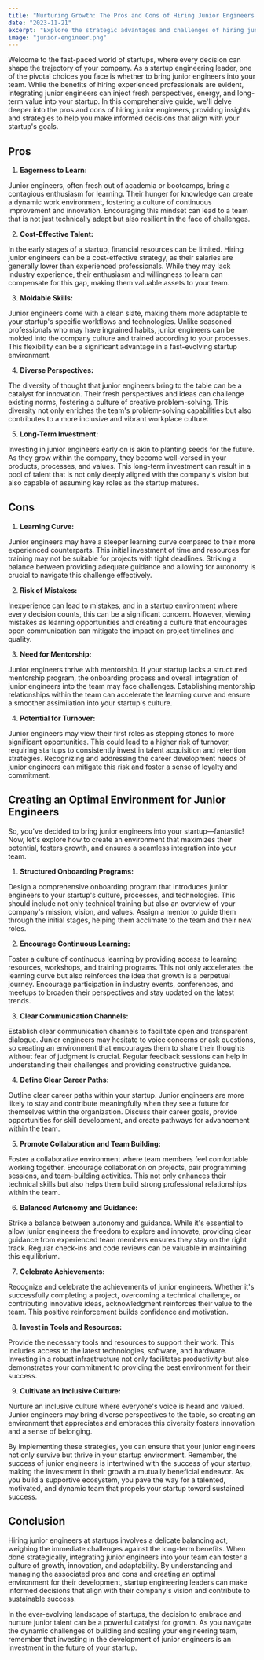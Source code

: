 ```yaml
---
title: "Nurturing Growth: The Pros and Cons of Hiring Junior Engineers in Startups"
date: "2023-11-21"
excerpt: "Explore the strategic advantages and challenges of hiring junior engineers in startups. From cultivating a supportive environment to balancing mentorship, uncover the keys to fostering growth and innovation in your engineering team."
image: "junior-engineer.png"
---
```


Welcome to the fast-paced world of startups, where every decision can shape the trajectory of your company. As a startup engineering leader, one of the pivotal choices you face is whether to bring junior engineers into your team. While the benefits of hiring experienced professionals are evident, integrating junior engineers can inject fresh perspectives, energy, and long-term value into your startup. In this comprehensive guide, we'll delve deeper into the pros and cons of hiring junior engineers, providing insights and strategies to help you make informed decisions that align with your startup's goals.

## Pros

1. **Eagerness to Learn:**

Junior engineers, often fresh out of academia or bootcamps, bring a contagious enthusiasm for learning. Their hunger for knowledge can create a dynamic work environment, fostering a culture of continuous improvement and innovation. Encouraging this mindset can lead to a team that is not just technically adept but also resilient in the face of challenges.

2. **Cost-Effective Talent:**

In the early stages of a startup, financial resources can be limited. Hiring junior engineers can be a cost-effective strategy, as their salaries are generally lower than experienced professionals. While they may lack industry experience, their enthusiasm and willingness to learn can compensate for this gap, making them valuable assets to your team.

3. **Moldable Skills:**

Junior engineers come with a clean slate, making them more adaptable to your startup's specific workflows and technologies. Unlike seasoned professionals who may have ingrained habits, junior engineers can be molded into the company culture and trained according to your processes. This flexibility can be a significant advantage in a fast-evolving startup environment.

4. **Diverse Perspectives:**

The diversity of thought that junior engineers bring to the table can be a catalyst for innovation. Their fresh perspectives and ideas can challenge existing norms, fostering a culture of creative problem-solving. This diversity not only enriches the team's problem-solving capabilities but also contributes to a more inclusive and vibrant workplace culture.

5. **Long-Term Investment:**

Investing in junior engineers early on is akin to planting seeds for the future. As they grow within the company, they become well-versed in your products, processes, and values. This long-term investment can result in a pool of talent that is not only deeply aligned with the company's vision but also capable of assuming key roles as the startup matures.

## Cons

1. **Learning Curve:**

Junior engineers may have a steeper learning curve compared to their more experienced counterparts. This initial investment of time and resources for training may not be suitable for projects with tight deadlines. Striking a balance between providing adequate guidance and allowing for autonomy is crucial to navigate this challenge effectively.

2. **Risk of Mistakes:**

Inexperience can lead to mistakes, and in a startup environment where every decision counts, this can be a significant concern. However, viewing mistakes as learning opportunities and creating a culture that encourages open communication can mitigate the impact on project timelines and quality.

3. **Need for Mentorship:**

Junior engineers thrive with mentorship. If your startup lacks a structured mentorship program, the onboarding process and overall integration of junior engineers into the team may face challenges. Establishing mentorship relationships within the team can accelerate the learning curve and ensure a smoother assimilation into your startup's culture.

4. **Potential for Turnover:**

Junior engineers may view their first roles as stepping stones to more significant opportunities. This could lead to a higher risk of turnover, requiring startups to consistently invest in talent acquisition and retention strategies. Recognizing and addressing the career development needs of junior engineers can mitigate this risk and foster a sense of loyalty and commitment.

## Creating an Optimal Environment for Junior Engineers

So, you've decided to bring junior engineers into your startup—fantastic! Now, let's explore how to create an environment that maximizes their potential, fosters growth, and ensures a seamless integration into your team.

1. **Structured Onboarding Programs:**

Design a comprehensive onboarding program that introduces junior engineers to your startup's culture, processes, and technologies. This should include not only technical training but also an overview of your company's mission, vision, and values. Assign a mentor to guide them through the initial stages, helping them acclimate to the team and their new roles.

2. **Encourage Continuous Learning:**

Foster a culture of continuous learning by providing access to learning resources, workshops, and training programs. This not only accelerates the learning curve but also reinforces the idea that growth is a perpetual journey. Encourage participation in industry events, conferences, and meetups to broaden their perspectives and stay updated on the latest trends.

3. **Clear Communication Channels:**

Establish clear communication channels to facilitate open and transparent dialogue. Junior engineers may hesitate to voice concerns or ask questions, so creating an environment that encourages them to share their thoughts without fear of judgment is crucial. Regular feedback sessions can help in understanding their challenges and providing constructive guidance.

4. **Define Clear Career Paths:**

Outline clear career paths within your startup. Junior engineers are more likely to stay and contribute meaningfully when they see a future for themselves within the organization. Discuss their career goals, provide opportunities for skill development, and create pathways for advancement within the team.

5. **Promote Collaboration and Team Building:**

Foster a collaborative environment where team members feel comfortable working together. Encourage collaboration on projects, pair programming sessions, and team-building activities. This not only enhances their technical skills but also helps them build strong professional relationships within the team.

6. **Balanced Autonomy and Guidance:**

Strike a balance between autonomy and guidance. While it's essential to allow junior engineers the freedom to explore and innovate, providing clear guidance from experienced team members ensures they stay on the right track. Regular check-ins and code reviews can be valuable in maintaining this equilibrium.

7. **Celebrate Achievements:**

Recognize and celebrate the achievements of junior engineers. Whether it's successfully completing a project, overcoming a technical challenge, or contributing innovative ideas, acknowledgment reinforces their value to the team. This positive reinforcement builds confidence and motivation.

8. **Invest in Tools and Resources:**

Provide the necessary tools and resources to support their work. This includes access to the latest technologies, software, and hardware. Investing in a robust infrastructure not only facilitates productivity but also demonstrates your commitment to providing the best environment for their success.

9. **Cultivate an Inclusive Culture:**

Nurture an inclusive culture where everyone's voice is heard and valued. Junior engineers may bring diverse perspectives to the table, so creating an environment that appreciates and embraces this diversity fosters innovation and a sense of belonging.

By implementing these strategies, you can ensure that your junior engineers not only survive but thrive in your startup environment. Remember, the success of junior engineers is intertwined with the success of your startup, making the investment in their growth a mutually beneficial endeavor. As you build a supportive ecosystem, you pave the way for a talented, motivated, and dynamic team that propels your startup toward sustained success.

## Conclusion

Hiring junior engineers at startups involves a delicate balancing act, weighing the immediate challenges against the long-term benefits. When done strategically, integrating junior engineers into your team can foster a culture of growth, innovation, and adaptability. By understanding and managing the associated pros and cons and creating an optimal environment for their development, startup engineering leaders can make informed decisions that align with their company's vision and contribute to sustainable success. 

In the ever-evolving landscape of startups, the decision to embrace and nurture junior talent can be a powerful catalyst for growth. As you navigate the dynamic challenges of building and scaling your engineering team, remember that investing in the development of junior engineers is an investment in the future of your startup.